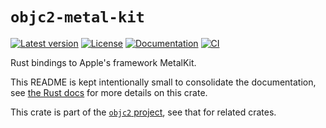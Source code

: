 # `objc2-metal-kit`

[![Latest version](https://badgen.net/crates/v/objc2-metal-kit)](https://crates.io/crates/objc2-metal-kit)
[![License](https://badgen.net/badge/license/MIT/blue)](../LICENSE.txt)
[![Documentation](https://docs.rs/objc2-metal-kit/badge.svg)](https://docs.rs/objc2-metal-kit/)
[![CI](https://github.com/madsmtm/objc2/actions/workflows/ci.yml/badge.svg)](https://github.com/madsmtm/objc2/actions/workflows/ci.yml)

Rust bindings to Apple's framework MetalKit.

This README is kept intentionally small to consolidate the documentation, see
[the Rust docs](https://docs.rs/objc2-metal-kit/) for more details on this crate.

This crate is part of the [`objc2` project](https://github.com/madsmtm/objc2),
see that for related crates.
